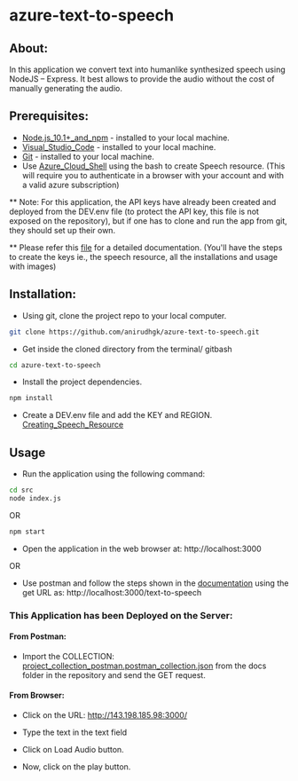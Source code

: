 # azure-text-to-speech

## About:

In this application we convert text into humanlike synthesized speech using NodeJS – Express. It best allows to provide the audio without the cost of manually generating the audio.

## Prerequisites:

-	[Node.js_10.1+_and_npm](https://nodejs.org/en/download/) - installed to your local machine.
-	[Visual_Studio_Code](https://code.visualstudio.com) - installed to your local machine.
-	[Git](https://git-scm.com/downloads) - installed to your local machine.
-	Use [Azure_Cloud_Shell](https://docs.microsoft.com/en-us/azure/cloud-shell/quickstart) using the bash to create Speech resource.
(This will require you to authenticate in a browser with your account and with a valid azure subscription)

** Note: For this application, the API keys have already been created and deployed from the DEV.env file (to protect the API key, this file is not exposed on the repository), but if one has to clone and run the app from git, they should set up their own.

** Please refer this [file](https://github.com/anirudhgk/azure-text-to-speech/blob/main/docs/documentation.pdf) for a detailed documentation.
(You'll have the steps to create the keys ie., the speech resource, all the installations and usage with images)

## Installation:

- Using git, clone the project repo to your local computer.

```bash
git clone https://github.com/anirudhgk/azure-text-to-speech.git
```

- Get inside the cloned directory from the terminal/ gitbash

```bash
cd azure-text-to-speech
```

-	Install the project dependencies.

```bash
npm install
```

-	Create a DEV.env file and add the KEY and REGION. [Creating_Speech_Resource](https://github.com/anirudhgk/azure-text-to-speech/blob/main/docs/documentation.pdf)

## Usage

-	Run the application using the following command:

```bash
cd src
node index.js
```

OR

```bash
npm start
```

-	Open the application in the web browser at: http://localhost:3000

OR

-	Use postman and follow the steps shown in the [documentation](https://github.com/anirudhgk/azure-text-to-speech/blob/main/docs/documentation.pdf) using the get URL as: http://localhost:3000/text-to-speech

### This Application has been Deployed on the Server:

#### From Postman:

-	Import the COLLECTION: [project_collection_postman.postman_collection.json](https://github.com/anirudhgk/azure-text-to-speech/blob/main/docs/project_collection_postman.postman_collection.json) from the docs folder in the repository and send the GET request.

#### From Browser:

-	Click on the URL: http://143.198.185.98:3000/

-	Type the text in the text field

-	Click on Load Audio button.

-	Now, click on the play button.
